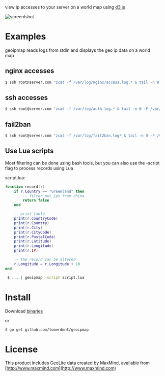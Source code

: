 view ip accesses to your server on a world map using [d3.js](http://d3js.org/)

![screentshot](https://raw.githubusercontent.com/tomerdmnt/geoipmap/master/screenshot.png)

# Examples

geoipmap reads logs from stdin and displays the geo ip data on a world map

## nginx accesses

```bash
$ ssh root@server.com "zcat -f /var/log/nginx/access.log.* & tail -n 0 -F /var/log/nginx/access.log" | geoipmap -title "nginx access"
```

## ssh accesses

```bash
$ ssh root@server.com "zcat -f /var/log/auth.log.* & tail -n 0 -F /var/log/auth.log" | geoipmap -title "ssh access"
```

## fail2ban
```bash
$ ssh root@server.com "zcat -f /var/log/fail2ban.log* & tail -n 0 -F /var/log/fail2ban.log" | grep Ban | geoipmap -title "fail2ban"
```

## Use Lua scripts

Most filtering can be done using bash tools, but you can also use the -script flag to process records using Lua

script.lua:

```lua
function record(r)
    if r.Country == "Greenland" then
        -- filter out ips from china
        return false
    end

    -- print table
    print(r.CountryCode)
    print(r.Country)
    print(r.City)
    print(r.CityCode)
    print(r.PostalCode)
    print(r.Latitude)
    print(r.Longitude)
    print(r.IP)

    -- the record can be altered
    r.Longitude = r.Longitude + 10
end
```

```bash
 $ ... | geoipmap -script script.lua
```

# Install

Download [binaries](https://github.com/tomerdmnt/geoipmap/releases)

or
```bash
$ go get github.com/tomerdmnt/geoipmap
```

# License

This product includes GeoLite data created by MaxMind, available from 
[http://www.maxmind.com](http://www.maxmind.com)
